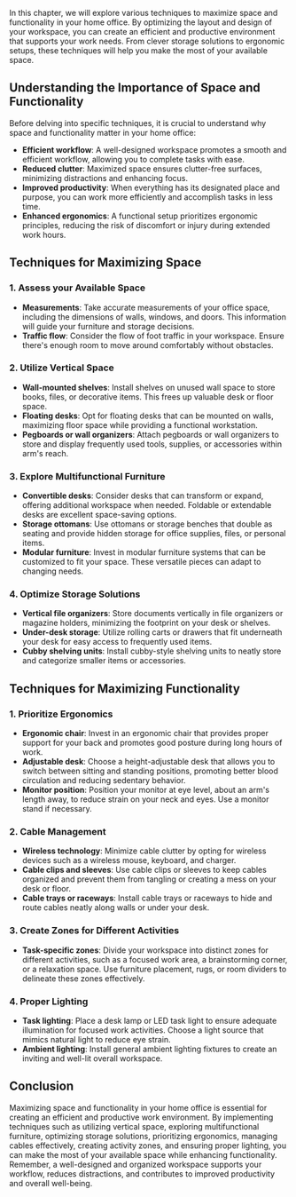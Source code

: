 
In this chapter, we will explore various techniques to maximize space and functionality in your home office. By optimizing the layout and design of your workspace, you can create an efficient and productive environment that supports your work needs. From clever storage solutions to ergonomic setups, these techniques will help you make the most of your available space.

**Understanding the Importance of Space and Functionality**
-----------------------------------------------------------

Before delving into specific techniques, it is crucial to understand why space and functionality matter in your home office:

* **Efficient workflow**: A well-designed workspace promotes a smooth and efficient workflow, allowing you to complete tasks with ease.
* **Reduced clutter**: Maximized space ensures clutter-free surfaces, minimizing distractions and enhancing focus.
* **Improved productivity**: When everything has its designated place and purpose, you can work more efficiently and accomplish tasks in less time.
* **Enhanced ergonomics**: A functional setup prioritizes ergonomic principles, reducing the risk of discomfort or injury during extended work hours.

**Techniques for Maximizing Space**
-----------------------------------

### **1. Assess your Available Space**

* **Measurements**: Take accurate measurements of your office space, including the dimensions of walls, windows, and doors. This information will guide your furniture and storage decisions.
* **Traffic flow**: Consider the flow of foot traffic in your workspace. Ensure there's enough room to move around comfortably without obstacles.

### **2. Utilize Vertical Space**

* **Wall-mounted shelves**: Install shelves on unused wall space to store books, files, or decorative items. This frees up valuable desk or floor space.
* **Floating desks**: Opt for floating desks that can be mounted on walls, maximizing floor space while providing a functional workstation.
* **Pegboards or wall organizers**: Attach pegboards or wall organizers to store and display frequently used tools, supplies, or accessories within arm's reach.

### **3. Explore Multifunctional Furniture**

* **Convertible desks**: Consider desks that can transform or expand, offering additional workspace when needed. Foldable or extendable desks are excellent space-saving options.
* **Storage ottomans**: Use ottomans or storage benches that double as seating and provide hidden storage for office supplies, files, or personal items.
* **Modular furniture**: Invest in modular furniture systems that can be customized to fit your space. These versatile pieces can adapt to changing needs.

### **4. Optimize Storage Solutions**

* **Vertical file organizers**: Store documents vertically in file organizers or magazine holders, minimizing the footprint on your desk or shelves.
* **Under-desk storage**: Utilize rolling carts or drawers that fit underneath your desk for easy access to frequently used items.
* **Cubby shelving units**: Install cubby-style shelving units to neatly store and categorize smaller items or accessories.

**Techniques for Maximizing Functionality**
-------------------------------------------

### **1. Prioritize Ergonomics**

* **Ergonomic chair**: Invest in an ergonomic chair that provides proper support for your back and promotes good posture during long hours of work.
* **Adjustable desk**: Choose a height-adjustable desk that allows you to switch between sitting and standing positions, promoting better blood circulation and reducing sedentary behavior.
* **Monitor position**: Position your monitor at eye level, about an arm's length away, to reduce strain on your neck and eyes. Use a monitor stand if necessary.

### **2. Cable Management**

* **Wireless technology**: Minimize cable clutter by opting for wireless devices such as a wireless mouse, keyboard, and charger.
* **Cable clips and sleeves**: Use cable clips or sleeves to keep cables organized and prevent them from tangling or creating a mess on your desk or floor.
* **Cable trays or raceways**: Install cable trays or raceways to hide and route cables neatly along walls or under your desk.

### **3. Create Zones for Different Activities**

* **Task-specific zones**: Divide your workspace into distinct zones for different activities, such as a focused work area, a brainstorming corner, or a relaxation space. Use furniture placement, rugs, or room dividers to delineate these zones effectively.

### **4. Proper Lighting**

* **Task lighting**: Place a desk lamp or LED task light to ensure adequate illumination for focused work activities. Choose a light source that mimics natural light to reduce eye strain.
* **Ambient lighting**: Install general ambient lighting fixtures to create an inviting and well-lit overall workspace.

**Conclusion**
--------------

Maximizing space and functionality in your home office is essential for creating an efficient and productive work environment. By implementing techniques such as utilizing vertical space, exploring multifunctional furniture, optimizing storage solutions, prioritizing ergonomics, managing cables effectively, creating activity zones, and ensuring proper lighting, you can make the most of your available space while enhancing functionality. Remember, a well-designed and organized workspace supports your workflow, reduces distractions, and contributes to improved productivity and overall well-being.
